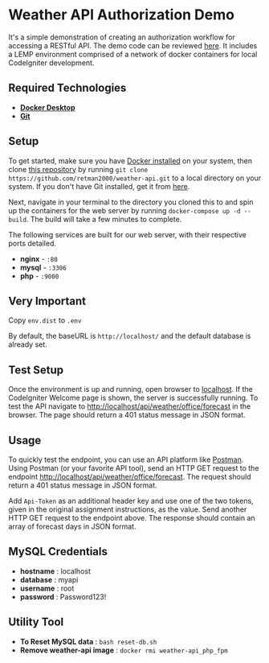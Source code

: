 # Weather API Authorization Demo

It's a simple demonstration of creating an authorization workflow for accessing a RESTful API.
The demo code can be reviewed [here](https://github.com/retman2000/weather-api).
It includes a LEMP environment comprised of a network of docker containers for local CodeIgniter development.

## Required Technologies
- **[Docker Desktop](https://docs.docker.com/desktop/)**
- **[Git](https://git-scm.com/downloads)**

## Setup
To get started, make sure you have [Docker installed](https://docs.docker.com/desktop/) on your system, then clone 
[this repository](https://github.com/retman2000/weather-api) by running `git clone https://github.com/retman2000/weather-api.git`
to a local directory on your system.
If you don't have Git installed, get it from [here](https://git-scm.com/downloads).

Next, navigate in your terminal to the directory you cloned this to and spin up the containers
for the web server by running `docker-compose up -d --build`. The build will take a few minutes to complete.

The following services are built for our web server, with their respective ports detailed.

- **nginx** - `:80`
- **mysql** - `:3306`
- **php** - `:9000`

## Very Important
Copy `env.dist` to `.env`

By default, the baseURL is `http://localhost/` and the default database is already set.

## Test Setup
Once the environment is up and running, open browser to [localhost](http://localhost). If the CodeIgniter
Welcome page is shown, the server is successfully running. To test the API navigate to
[http://localhost/api/weather/office/forecast](http://localhost/api/weather/office/forecast) in the browser.
The page should return a 401 status message in JSON format.

## Usage
To quickly test the endpoint, you can use an API platform like [Postman](https://www.postman.com/). Using Postman (or your favorite API tool),
send an HTTP GET request to the endpoint [http://localhost/api/weather/office/forecast](http://localhost/api/weather/office/forecast).
The request should return a 401 status message in JSON format.

Add `Api-Token` as an additional header key and use one of the two tokens, given in the original assignment instructions,
as the value. Send another HTTP GET request to the endpoint above. The response should contain an array of forecast days
in JSON format.

## MySQL Credentials
- **hostname** : localhost
- **database** : myapi
- **username** : root
- **password** : Password123!

## Utility Tool
- **To Reset MySQL data** : `bash reset-db.sh`
- **Remove weather-api image** : `docker rmi weather-api_php_fpm`